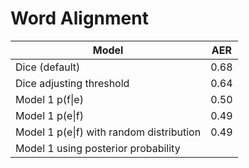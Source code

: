 # Word Alignment

| Model           | AER   |
| --------------- | ----- |
| Dice (default)  | 0.68  |
| Dice adjusting threshold | 0.64  |
| Model 1 p(f\|e) | 0.50  |
| Model 1 p(e\|f) | 0.49  |
| Model 1 p(e\|f) with random distribution | 0.49  |
| Model 1 using posterior probability |       |
